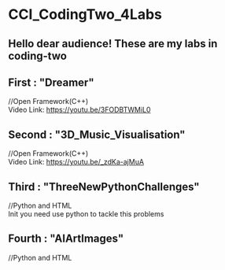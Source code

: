 # CCI_CodingTwo_4Labs
## Hello dear audience! These are my labs in coding-two
## First : "Dreamer"
//Open Framework(C++)  
Video Link: https://youtu.be/3FODBTWMiL0
## Second : "3D_Music_Visualisation"
//Open Framework(C++)  
Video Link: https://youtu.be/_zdKa-ajMuA


## Third : "ThreeNewPythonChallenges"
//Python and HTML   
Init you need use python to tackle this problems

## Fourth : "AIArtImages" 
//Python and HTML  

